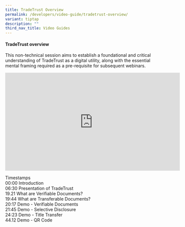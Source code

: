 ```yaml
---
title: TradeTrust Overview
permalink: /developers/video-guide/tradetrust-overview/
variant: tiptap
description: ""
third_nav_title: Video Guides
---
```

<h4>TradeTrust overview</h4>
<p>This non-technical session aims to establish a foundational and critical
understanding of TradeTrust as a digital utility, along with the essential
mental framing required as a pre-requisite for subsequent webinars.</p>
<p></p>
<div class="iframe-wrapper">
<iframe height="315" width="560" allowfullscreen="true" frameborder="0" src="https://www.youtube.com/embed/NcR1M9NJ-PE?si=Ob2Ix-PNVALi4CQV"></iframe>
</div>
<p></p>
<p>Timestamps
<br>00:00 Introduction
<br>06:30 Presentation of TradeTrust
<br>19.21 What are Verifiable Documents?
<br>19:44 What are Transferable Documents?
<br>20:17 Demo - Verifiable Documents
<br>21:45 Demo - Selective Disclosure
<br>24:23 Demo - Title Transfer
<br>44.12 Demo - QR Code</p>
<p></p>
<p></p>
<p></p>